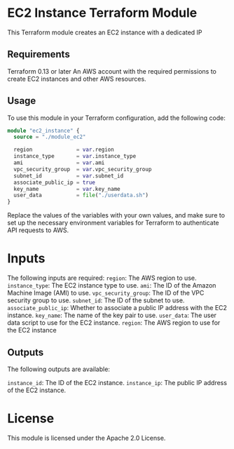 # EC2 Instance Terraform Module
This Terraform module creates an EC2 instance with a dedicated IP

## Requirements
Terraform 0.13 or later
An AWS account with the required permissions to create EC2 instances and other AWS resources.

## Usage
To use this module in your Terraform configuration, add the following code:

``` Terraform
module "ec2_instance" {
  source = "./module_ec2"

  region              = var.region
  instance_type       = var.instance_type
  ami                 = var.ami
  vpc_security_group  = var.vpc_security_group
  subnet_id           = var.subnet_id
  associate_public_ip = true
  key_name            = var.key_name
  user_data           = file("./userdata.sh")
}

```

Replace the values of the variables with your own values, and make sure to set up the necessary environment variables for Terraform to authenticate API requests to AWS.

# Inputs
The following inputs are required:
`region`: The AWS region to use.
`instance_type`: The EC2 instance type to use.
`ami`: The ID of the Amazon Machine Image (AMI) to use.
`vpc_security_group`: The ID of the VPC security group to use.
`subnet_id`: The ID of the subnet to use.
`associate_public_ip`: Whether to associate a public IP address with the EC2 instance.
`key_name`: The name of the key pair to use.
`user_data`: The user data script to use for the EC2 instance.
`region`: The AWS region to use for the EC2 instance

## Outputs
The following outputs are available:

`instance_id`: The ID of the EC2 instance.
`instance_ip`: The public IP address of the EC2 instance.

# License
This module is licensed under the Apache 2.0 License.